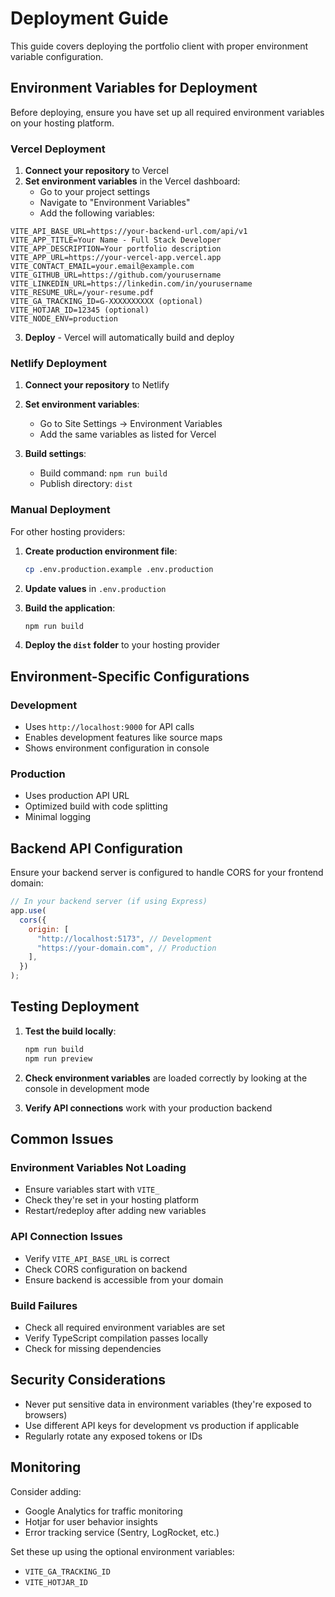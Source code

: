 # Deployment Guide

This guide covers deploying the portfolio client with proper environment variable configuration.

## Environment Variables for Deployment

Before deploying, ensure you have set up all required environment variables on your hosting platform.

### Vercel Deployment

1. **Connect your repository** to Vercel
2. **Set environment variables** in the Vercel dashboard:
   - Go to your project settings
   - Navigate to "Environment Variables"
   - Add the following variables:

```
VITE_API_BASE_URL=https://your-backend-url.com/api/v1
VITE_APP_TITLE=Your Name - Full Stack Developer
VITE_APP_DESCRIPTION=Your portfolio description
VITE_APP_URL=https://your-vercel-app.vercel.app
VITE_CONTACT_EMAIL=your.email@example.com
VITE_GITHUB_URL=https://github.com/yourusername
VITE_LINKEDIN_URL=https://linkedin.com/in/yourusername
VITE_RESUME_URL=/your-resume.pdf
VITE_GA_TRACKING_ID=G-XXXXXXXXXX (optional)
VITE_HOTJAR_ID=12345 (optional)
VITE_NODE_ENV=production
```

3. **Deploy** - Vercel will automatically build and deploy

### Netlify Deployment

1. **Connect your repository** to Netlify
2. **Set environment variables**:

   - Go to Site Settings → Environment Variables
   - Add the same variables as listed for Vercel

3. **Build settings**:
   - Build command: `npm run build`
   - Publish directory: `dist`

### Manual Deployment

For other hosting providers:

1. **Create production environment file**:

   ```bash
   cp .env.production.example .env.production
   ```

2. **Update values** in `.env.production`

3. **Build the application**:

   ```bash
   npm run build
   ```

4. **Deploy the `dist` folder** to your hosting provider

## Environment-Specific Configurations

### Development

- Uses `http://localhost:9000` for API calls
- Enables development features like source maps
- Shows environment configuration in console

### Production

- Uses production API URL
- Optimized build with code splitting
- Minimal logging

## Backend API Configuration

Ensure your backend server is configured to handle CORS for your frontend domain:

```javascript
// In your backend server (if using Express)
app.use(
  cors({
    origin: [
      "http://localhost:5173", // Development
      "https://your-domain.com", // Production
    ],
  })
);
```

## Testing Deployment

1. **Test the build locally**:

   ```bash
   npm run build
   npm run preview
   ```

2. **Check environment variables** are loaded correctly by looking at the console in development mode

3. **Verify API connections** work with your production backend

## Common Issues

### Environment Variables Not Loading

- Ensure variables start with `VITE_`
- Check they're set in your hosting platform
- Restart/redeploy after adding new variables

### API Connection Issues

- Verify `VITE_API_BASE_URL` is correct
- Check CORS configuration on backend
- Ensure backend is accessible from your domain

### Build Failures

- Check all required environment variables are set
- Verify TypeScript compilation passes locally
- Check for missing dependencies

## Security Considerations

- Never put sensitive data in environment variables (they're exposed to browsers)
- Use different API keys for development vs production if applicable
- Regularly rotate any exposed tokens or IDs

## Monitoring

Consider adding:

- Google Analytics for traffic monitoring
- Hotjar for user behavior insights
- Error tracking service (Sentry, LogRocket, etc.)

Set these up using the optional environment variables:

- `VITE_GA_TRACKING_ID`
- `VITE_HOTJAR_ID`
